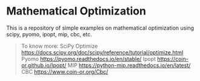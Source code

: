 # Mathematical Optimization

This is a repository of simple examples on mathematical optimization using scipy, pyomo, ipopt, mip, cbc, etc. 

> To know more: 
SciPy Optimize https://docs.scipy.org/doc/scipy/reference/tutorial/optimize.html
Pyomo https://pyomo.readthedocs.io/en/stable/
Ipopt https://coin-or.github.io/Ipopt/
MIP https://python-mip.readthedocs.io/en/latest/
CBC https://www.coin-or.org/Cbc/


